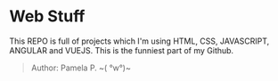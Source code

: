 # Web Stuff

This REPO is full of projects which I'm using HTML, CSS, JAVASCRIPT, ANGULAR and VUEJS. 
This is the funniest part of my Github.

>Author: Pamela P.  ~(  °w°)~
